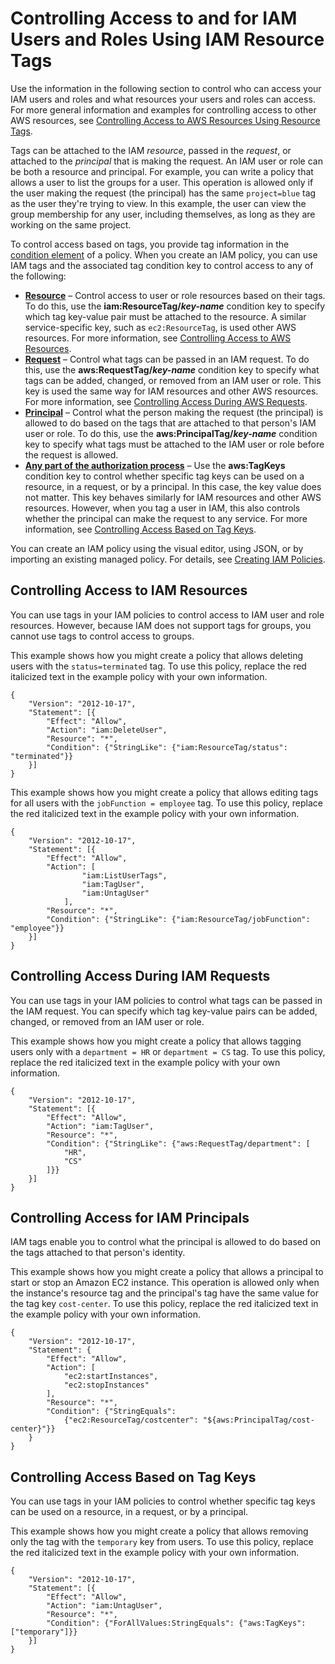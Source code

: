 # Controlling Access to and for IAM Users and Roles Using IAM Resource Tags<a name="access_iam-tags"></a>

Use the information in the following section to control who can access your IAM users and roles and what resources your users and roles can access\. For more general information and examples for controlling access to other AWS resources, see [Controlling Access to AWS Resources Using Resource Tags](access_tags.md)\.

Tags can be attached to the IAM *resource*, passed in the *request*, or attached to the *principal* that is making the request\. An IAM user or role can be both a resource and principal\. For example, you can write a policy that allows a user to list the groups for a user\. This operation is allowed only if the user making the request \(the principal\) has the same `project=blue` tag as the user they're trying to view\. In this example, the user can view the group membership for any user, including themselves, as long as they are working on the same project\.

To control access based on tags, you provide tag information in the [condition element](reference_policies_elements_condition.md) of a policy\. When you create an IAM policy, you can use IAM tags and the associated tag condition key to control access to any of the following:
+ **[Resource](#access_iam-tags_control-resources)** – Control access to user or role resources based on their tags\. To do this, use the **iam:ResourceTag/*key\-name*** condition key to specify which tag key\-value pair must be attached to the resource\. A similar service\-specific key, such as `ec2:ResourceTag`, is used other AWS resources\. For more information, see [Controlling Access to AWS Resources](access_tags.md#access_tags_control-resources)\.
+ **[Request](#access_iam-tags_control-requests)** – Control what tags can be passed in an IAM request\. To do this, use the **aws:RequestTag/*key\-name*** condition key to specify what tags can be added, changed, or removed from an IAM user or role\. This key is used the same way for IAM resources and other AWS resources\. For more information, see [Controlling Access During AWS Requests](access_tags.md#access_tags_control-requests)\.
+ **[Principal](#access_iam-tags_control-principals)** – Control what the person making the request \(the principal\) is allowed to do based on the tags that are attached to that person's IAM user or role\. To do this, use the **aws:PrincipalTag/*key\-name*** condition key to specify what tags must be attached to the IAM user or role before the request is allowed\.
+ **[Any part of the authorization process](#access_iam-tags_control-tag-keys)** – Use the **aws:TagKeys** condition key to control whether specific tag keys can be used on a resource, in a request, or by a principal\. In this case, the key value does not matter\. This key behaves similarly for IAM resources and other AWS resources\. However, when you tag a user in IAM, this also controls whether the principal can make the request to any service\. For more information, see [Controlling Access Based on Tag Keys](access_tags.md#access_tags_control-tag-keys)\.

You can create an IAM policy using the visual editor, using JSON, or by importing an existing managed policy\. For details, see [Creating IAM Policies](access_policies_create.md)\.

## Controlling Access to IAM Resources<a name="access_iam-tags_control-resources"></a>

You can use tags in your IAM policies to control access to IAM user and role resources\. However, because IAM does not support tags for groups, you cannot use tags to control access to groups\.

This example shows how you might create a policy that allows deleting users with the `status=terminated` tag\. To use this policy, replace the red italicized text in the example policy with your own information\.

```
{
    "Version": "2012-10-17",
    "Statement": [{
        "Effect": "Allow",
        "Action": "iam:DeleteUser",
        "Resource": "*",
        "Condition": {"StringLike": {"iam:ResourceTag/status": "terminated"}}
    }]
}
```

This example shows how you might create a policy that allows editing tags for all users with the `jobFunction = employee` tag\. To use this policy, replace the red italicized text in the example policy with your own information\.

```
{
    "Version": "2012-10-17",
    "Statement": [{
        "Effect": "Allow",
        "Action": [
                "iam:ListUserTags",
                "iam:TagUser", 
                "iam:UntagUser"
            ],
        "Resource": "*",
        "Condition": {"StringLike": {"iam:ResourceTag/jobFunction": "employee"}}
    }]
}
```

## Controlling Access During IAM Requests<a name="access_iam-tags_control-requests"></a>

You can use tags in your IAM policies to control what tags can be passed in the IAM request\. You can specify which tag key\-value pairs can be added, changed, or removed from an IAM user or role\. 

This example shows how you might create a policy that allows tagging users only with a `department = HR` or `department = CS` tag\. To use this policy, replace the red italicized text in the example policy with your own information\. 

```
{
    "Version": "2012-10-17",
    "Statement": [{
        "Effect": "Allow",
        "Action": "iam:TagUser",
        "Resource": "*",
        "Condition": {"StringLike": {"aws:RequestTag/department": [
            "HR",
            "CS"
        ]}}
    }]
}
```

## Controlling Access for IAM Principals<a name="access_iam-tags_control-principals"></a>

IAM tags enable you to control what the principal is allowed to do based on the tags attached to that person's identity\. 

This example shows how you might create a policy that allows a principal to start or stop an Amazon EC2 instance\. This operation is allowed only when the instance's resource tag and the principal's tag have the same value for the tag key `cost-center`\. To use this policy, replace the red italicized text in the example policy with your own information\.

```
{
    "Version": "2012-10-17",
    "Statement": {
        "Effect": "Allow",
        "Action": [
            "ec2:startInstances",
            "ec2:stopInstances"
        ],
        "Resource": "*",
        "Condition": {"StringEquals": 
            {"ec2:ResourceTag/costcenter": "${aws:PrincipalTag/cost-center}"}}
    }
}
```

## Controlling Access Based on Tag Keys<a name="access_iam-tags_control-tag-keys"></a>

You can use tags in your IAM policies to control whether specific tag keys can be used on a resource, in a request, or by a principal\.

This example shows how you might create a policy that allows removing only the tag with the `temporary` key from users\. To use this policy, replace the red italicized text in the example policy with your own information\.

```
{
    "Version": "2012-10-17",
    "Statement": [{
        "Effect": "Allow",
        "Action": "iam:UntagUser",
        "Resource": "*",
        "Condition": {"ForAllValues:StringEquals": {"aws:TagKeys": ["temporary"]}}
    }]
}
```